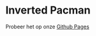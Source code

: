 # Inverted Pacman

Probeer het op onze [Github Pages](https://nhlstenden-hbo-ict-se.github.io/graphics_22-23-group-10/)

